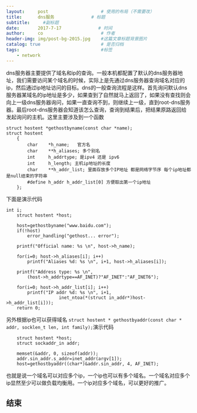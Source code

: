 ```yaml
---
layout:     post                    # 使用的布局（不需要改）
title:      dns服务              # 标题 
subtitle:     #副标题
date:       2017-7-17              # 时间
author:     co                      # 作者
header-img: img/post-bg-2015.jpg    #这篇文章标题背景图片
catalog: true                       # 是否归档
tags:                               #标签
    - network
---
```

dns服务器主要提供了域名和ip的查询。一般本机都配置了默认的dns服务器地址，我们需要访问某个域名的时候，实际上是先通过dns服务器查询域名对应的ip，然后通过ip地址访问的目标。dns的一般查询流程是这样。首先询问默认dns服务器某域名的ip地址是多少，如果查到了自然就马上返回了，如果没有查找则会向上一级dns服务器询问，如果一直查询不到，则继续上一级，直到root-dns服务器。最后root-dns服务器会知道该怎么查询，查询到结果后，把结果原路返回给发起询问的主机。这里主要涉及到一个函数
```
struct hostent *gethostbyname(const char *name);
struct hostent
    {
        char    *h_name;   官方名            
        char    **h_aliases; 多个别名
        int     h_addrtype; 是ipv4 还是 ipv6
        int     h_length; 主机ip地址的长度
        char    **h_addr_list; 里面存放多个IP地址 都是网络字节序 每个ip地址都是null结束的字符串
        #define h_addr h_addr_list[0] 方便取出第一个ip地址
    };

```
下面是演示代码

```
int i;
	struct hostent *host;
	
	host=gethostbyname("www.baidu.com");
	if(!host)
		error_handling("gethost... error");

	printf("Official name: %s \n", host->h_name);
	
	for(i=0; host->h_aliases[i]; i++)
		printf("Aliases %d: %s \n", i+1, host->h_aliases[i]);
	
	printf("Address type: %s \n", 
		(host->h_addrtype==AF_INET)?"AF_INET":"AF_INET6");

	for(i=0; host->h_addr_list[i]; i++)
		printf("IP addr %d: %s \n", i+1,
					inet_ntoa(*(struct in_addr*)host->h_addr_list[i]));
	return 0;
```
另外根据ip也可以获得域名 `struct hostent * gethostbyaddr(const char * addr, socklen_t len, int family);`演示代码

```
	struct hostent *host;
	struct sockaddr_in addr;

	memset(&addr, 0, sizeof(addr));
	addr.sin_addr.s_addr=inet_addr(argv[1]);
	host=gethostbyaddr((char*)&addr.sin_addr, 4, AF_INET);

```
也就是说一个域名可以对应多个ip，一个ip也可以有多个域名。一个域名对应多个ip显然至少可以做负载均衡用。一个ip对应多个域名，可以更好的推广。



## 结束
